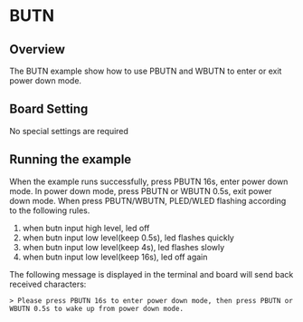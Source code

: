 # BUTN
## Overview

The BUTN example show how to use PBUTN and WBUTN to enter or exit power down mode.

## Board Setting

No special settings are required

## Running the example

When the example runs successfully, press PBUTN 16s, enter power down mode. In power down mode, press PBUTN or WBUTN 0.5s, exit power down mode.
When press PBUTN/WBUTN, PLED/WLED flashing according to the following rules.
1. when butn input high level, led off
2. when butn input low level(keep 0.5s), led flashes quickly
3. when butn input low level(keep 4s), led flashes slowly
4. when butn input low level(keep 16s), led off again

The following message is displayed in the terminal and board will send back received characters:
```
> Please press PBUTN 16s to enter power down mode, then press PBUTN or WBUTN 0.5s to wake up from power down mode.
```
